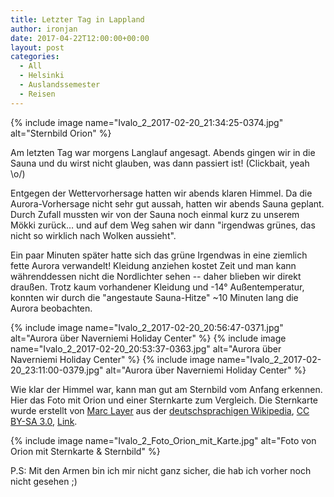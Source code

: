 ```yaml
---
title: Letzter Tag in Lappland
author: ironjan
date: 2017-04-22T12:00:00+00:00
layout: post
categories:
  - All
  - Helsinki
  - Auslandssemester
  - Reisen
---
```


{% include image name="Ivalo_2_2017-02-20_21:34:25-0374.jpg" alt="Sternbild Orion" %}

Am letzten Tag war morgens Langlauf angesagt. Abends gingen wir in die Sauna und du wirst nicht glauben, was dann passiert ist! (Clickbait, yeah \o/)

<!--more-->

Entgegen der Wettervorhersage hatten wir abends klaren Himmel. Da die Aurora-Vorhersage nicht sehr gut aussah, hatten wir abends Sauna geplant. Durch Zufall mussten wir von der Sauna noch einmal kurz zu unserem Mökki zurück… und auf dem Weg sahen wir dann "irgendwas grünes, das nicht so wirklich nach Wolken aussieht".

Ein paar Minuten später hatte sich das grüne Irgendwas in eine ziemlich fette Aurora verwandelt! Kleidung anziehen kostet Zeit und man kann währenddessen nicht die Nordlichter sehen -- daher blieben wir direkt draußen. Trotz kaum vorhandener Kleidung und -14° Außentemperatur, konnten wir durch die "angestaute Sauna-Hitze" ~10 Minuten lang die Aurora beobachten.

{% include image name="Ivalo_2_2017-02-20_20:56:47-0371.jpg" alt="Aurora über Naverniemi Holiday Center" %}
{% include image name="Ivalo_2_2017-02-20_20:53:37-0363.jpg" alt="Aurora über Naverniemi Holiday Center" %}
{% include image name="Ivalo_2_2017-02-20_23:11:00-0379.jpg" alt="Aurora über Naverniemi Holiday Center" %}

Wie klar der Himmel war, kann man gut am Sternbild vom Anfang erkennen. Hier das Foto mit Orion und einer Sternkarte zum Vergleich. Die Sternkarte wurde erstellt von <a href="https://de.wikipedia.org/wiki/User:Marc_Layer" class="extiw" title="de:User:Marc Layer">Marc Layer</a> aus der <a href="https://de.wikipedia.org/wiki/" class="extiw" title="de:">deutschsprachigen Wikipedia</a>, <a href="http://creativecommons.org/licenses/by-sa/3.0/" title="Creative Commons Attribution-Share Alike 3.0">CC BY-SA 3.0</a>, <a href="https://commons.wikimedia.org/w/index.php?curid=16340060">Link</a>.

{% include image name="Ivalo_2_Foto_Orion_mit_Karte.jpg" alt="Foto von Orion mit Sternkarte & Sternbild" %}

P.S: Mit den Armen bin ich mir nicht ganz sicher, die hab ich vorher noch nicht gesehen ;)